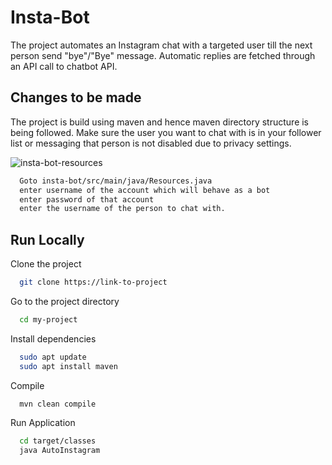 
# Insta-Bot

The project automates an Instagram chat with a targeted user till the next person send "bye"/"Bye" message. Automatic replies are fetched through an API call to chatbot API.



## Changes to be made

The project is build using maven and hence maven directory structure is being followed.
Make sure the user you want to chat with is in your follower list or messaging that person is not disabled due to privacy settings.

![insta-bot-resources](https://user-images.githubusercontent.com/57711764/128329643-998c08c9-8f93-4d77-8b98-b63fa9c31ced.PNG)
```bash
  Goto insta-bot/src/main/java/Resources.java
  enter username of the account which will behave as a bot
  enter password of that account
  enter the username of the person to chat with.
```
    
## Run Locally

Clone the project

```bash
  git clone https://link-to-project
```

Go to the project directory

```bash
  cd my-project
```

Install dependencies

```bash
  sudo apt update
  sudo apt install maven
```

Compile

```bash
  mvn clean compile
```
Run Application

```bash
  cd target/classes
  java AutoInstagram
```
  

